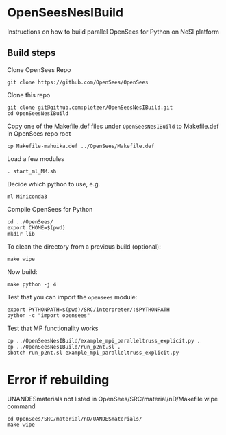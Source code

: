 # OpenSeesNesIBuild
Instructions on how to build parallel OpenSees for Python on NeSI platform

## Build steps

Clone OpenSees Repo
```
git clone https://github.com/OpenSees/OpenSees
```

Clone this repo
```
git clone git@github.com:pletzer/OpenSeesNesIBuild.git
cd OpenSeesNesIBuild
```

Copy one of the Makefile.def files under `OpenSeesNesIBuild` to Makefile.def in OpenSees repo root
```
cp Makefile-mahuika.def ../OpenSees/Makefile.def
```

Load a few modules
```
. start_ml_MM.sh
```

Decide which python to use, e.g.
```
ml Miniconda3
```

Compile OpenSees for Python
```
cd ../OpenSees/
export CHOME=$(pwd)
mkdir lib
```

To clean the directory from a previous build (optional):
```
make wipe
```

Now build:
```
make python -j 4
```

Test that you can import the `opensees` module:
```
export PYTHONPATH=$(pwd)/SRC/interpreter/:$PYTHONPATH
python -c "import opensees"
```

Test that MP functionality works
```
cp ../OpenSeesNesIBuild/example_mpi_paralleltruss_explicit.py .
cp ../OpenSeesNesIBuild/run_p2nt.sl .
sbatch run_p2nt.sl example_mpi_paralleltruss_explicit.py
```

# Error if rebuilding

UNANDESmaterials not listed in OpenSees/SRC/material/nD/Makefile wipe command

```
cd OpenSees/SRC/material/nD/UANDESmaterials/
make wipe
```
